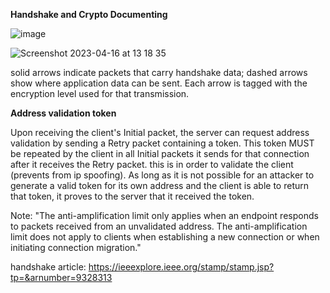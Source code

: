 **Handshake and Crypto Documenting**


![image](https://user-images.githubusercontent.com/84244797/229498511-c5d801f4-8272-4fdc-ad74-d4370ced8e62.png)     


![Screenshot 2023-04-16 at 13 18 35](https://user-images.githubusercontent.com/84244797/232295566-923ffbf5-ee93-47fd-acd8-3a0b8f71d30a.png)


solid arrows indicate packets that carry handshake data; dashed arrows show where application data can be sent. Each arrow is tagged with the encryption level used for that transmission.


**Address validation token** 

Upon receiving the client's Initial packet, the server can request address validation by sending a Retry packet containing a token. This token MUST be repeated by the client in all Initial packets it sends for that connection after it receives the Retry packet. this is in order to validate the client (prevents from ip spoofing).
As long as it is not possible for an attacker to generate a valid token for its own address and the client is able to return that token, it proves to the server that it received the token.

Note: "The anti-amplification limit only applies when an endpoint responds to packets received from an unvalidated address. The anti-amplification limit does not apply to clients when establishing a new connection or when initiating connection migration."


handshake article: https://ieeexplore.ieee.org/stamp/stamp.jsp?tp=&arnumber=9328313
